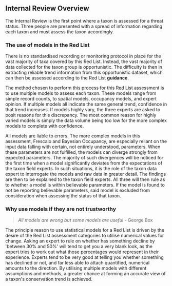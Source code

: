## Internal Review Overview
The Internal Review is the first point where a taxon is assessed for a threat status. Three people are presented with a spread of information regarding each taxon and must assess the taxon accordingly.

### The use of models in the Red List
There is no standardised recording or monitoring protocol in place for the vast majority of taxa covered by this Red List. Instead, the vast majority of data collected for the taxon group is opportunistic. The difficulty is then in extracting reliable trend information from this opportunistic dataset, which can then be assessed according to the Red List **guidance**.

The method chosen to perform this process for this Red List assessment is to use multiple models to assess each taxon. These models range from simple record counts, to spatial models, occupancy models, and expert opinion. If multiple models all indicate the same general trend, confidence in that trend increases. If models highly vary, the three experts are asked to posit reasons for this discrepancy. The most common reason for highly varied models is simply the data volume being too low for the more complex models to complete with confidence.

All models are liable to errors. The more complex models in this assessment, Frescalo and Bayesian Occupancy, are especially reliant on the input data falling with certain, not entirely understood, parameters. When these parameters are not fulfilled, the models can diverge strongly from expected parameters. The majority of such divergences will be noticed for the first time when a model significantly deviates from the expectations of the taxon field experts. In such situations, it is the role of the taxon data expert to interrogate the models and raw data in greater detail. The findings are then to be explained to the taxon field experts. All three will then rule as to whether a model is within believable parameters. If the model is found to not be reporting believable parameters, said model is excluded from consideration when assessing the status of that taxon.

### Why use models if they are not trustworthy
>*All models are wrong but some models are useful* - George Box

The principle reason to use statistical models for a Red List is driven by the desire of the Red List assessment categories to utilise numerical values for change. Asking an expert to rule on whether has something decline by 'between 30% and 50%' will tend to get you a very blank look, as the expert tries to work out what those percentages would represent in their experience. Experts tend to be very good at telling you whether something has declined or not, and far less able to attach quantified, numerical amounts to the direction. By utilising multiple models with different assumptions and methods, a greater chance at forming an accurate view of a taxon's conservation trend is achieved.